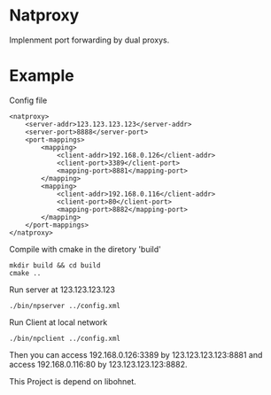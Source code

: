 # Natproxy
Implenment port forwarding by dual proxys.

# Example
Config file
```
<natproxy>
    <server-addr>123.123.123.123</server-addr>
    <server-port>8888</server-port>
    <port-mappings>
        <mapping>
            <client-addr>192.168.0.126</client-addr>
            <client-port>3389</client-port>
            <mapping-port>8881</mapping-port>
        </mapping>
        <mapping>
            <client-addr>192.168.0.116</client-addr>
            <client-port>80</client-port>
            <mapping-port>8882</mapping-port>
        </mapping>
    </port-mappings>
</natproxy>
```
  
Compile with cmake in the diretory 'build'
```
mkdir build && cd build
cmake ..
```
  
Run server at 123.123.123.123
```
./bin/npserver ../config.xml
```
  
Run Client at local network
```
./bin/npclient ../config.xml
```
  
Then you can access 192.168.0.126:3389 by 123.123.123.123:8881 and access 192.168.0.116:80 by 123.123.123.123:8882.  
   
This Project is depend on libohnet.
